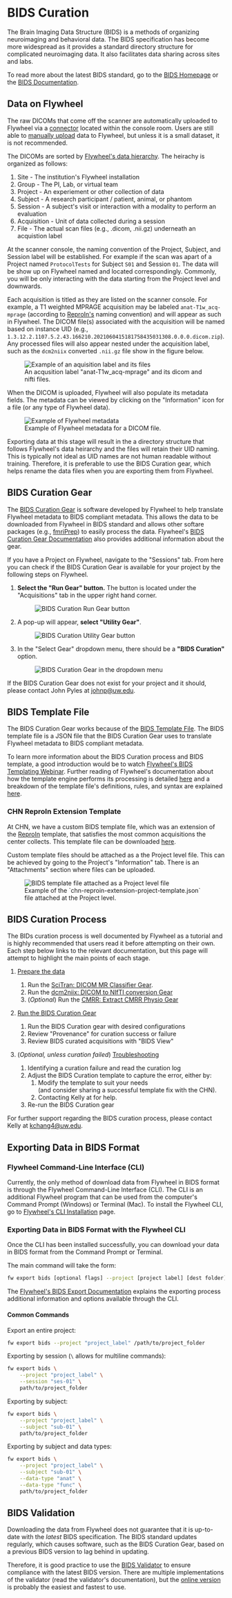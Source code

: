 # BIDS Curation

The Brain Imaging Data Structure (BIDS) is a methods of organizing neuroimaging and behavioral data. The BIDS specification has become more widespread as it provides a standard directory structure for complicated neuroimaging data. It also facilitates data sharing across sites and labs.

To read more about the latest BIDS standard, go to the [BIDS Homepage](https://bids.neuroimaging.io/index.html) or the [BIDS Documentation](https://bids-specification.readthedocs.io/en/stable/).

## Data on Flywheel

The raw DICOMs that come off the scanner are automatically uploaded to Flywheel via a [connector](https://docs.flywheel.io/hc/en-us/articles/360016798554) located within the console room. Users are still able to [manually upload](https://docs.flywheel.io/hc/en-us/articles/360008109094) data to Flywheel, but unless it is a small dataset, it is not recommended.

The DICOMs are sorted by [Flywheel's data hierarchy](https://docs.flywheel.io/hc/en-us/articles/4403390307475). The heirachy is organized as follows: 

1. Site - The institution's Flywheel installation 
2. Group - The PI, Lab, or virtual team
3. Project - An experiement or other collection of data 
4. Subject - A research participant / patient, animal, or phantom 
5. Session - A subject's visit or interaction with a modality to perform an evaluation
6. Acquisition - Unit of data collected during a session
7. File - The actual scan files (e.g., .dicom, .nii.gz) underneath an acquistion label

At the scanner console, the naming convention of the Project, Subject, and Session label will be established. For example if the scan was apart of a Project named `ProtocolTests` for Subject `S01` and Session `01`. The data will be show up on Flywheel named and located correspondingly. Commonly, you will be only interacting with the data starting from the Project level and downwards. 

Each acquisition is titled as they are listed on the scanner console. For example, a T1 weighted MPRAGE acquisition may be labeled `anat-T1w_acq-mprage` (according to [ReproIn's](https://github.com/repronim/reproin) naming convention) and will appear as such in Flywheel. The DICOM file(s) associated with the acquisition will be named based on instance UID (e.g., `1.3.12.2.1107.5.2.43.166210.2021060415181758435031308.0.0.0.dicom.zip`). Any processed files will also appear nested under the acquisition label, such as the `dcm2niix` converted `.nii.gz` file show in the figure below. 

<figure class="double-border">
    <img src="../../img/bids-curation-acquisition.jpg" alt="Example of an aquisition label and its files">
    <figcaption class="margin-1em">
    An acqusition label "anat-T1w_acq-mprage" and its dicom and nifti files.
    </figcption>
</figure>

When the DICOM is uploaded, Flywheel will also populate its metadata fields. The metadata can be viewed by clicking on the "Information" icon for a file (or any type of Flywheel data). 

<figure class="double-border">
    <img src="../../img/bids-curation-flywheel-metadata.jpg" alt="Example of Flywheel metadata">
    <figcaption class="margin-1em">
    Example of Flywheel metadata for a DICOM file.
    </figcaption>
</figure>

Exporting data at this stage will result in the a directory structure that follows Flywheel's data heirarchy and the files will retain their UID naming. This is typically not ideal as UID names are not human readable without training. Therefore, it is preferable to use the BIDS Curation gear, which helps rename the data files when you are exporting them from Flywheel. 

## BIDS Curation Gear

The [BIDS Curation Gear](https://gitlab.com/flywheel-io/flywheel-apps/curate-bids) is software developed by Flywheel to help translate Flywheel metadata to BIDS compliant metadata. This allows the data to be downloaded from Flywheel in BIDS standard and allows other softare packages (e.g., [fmriPrep](https://fmriprep.org/en/stable/)) to easily process the data. Flywheel's [BIDS Curation Gear Documentation](https://docs.flywheel.io/hc/en-us/articles/1500006525322-BIDS-Curation-Gear) also provides additional information about the gear.

If you have a Project on Flywheel, navigate to the "Sessions" tab. From here you can check if the BIDS Curation Gear is available for your project by the following steps on Flywheel.

1. **Select the "Run Gear" button.** The button is located under the "Acquisitions" tab in the upper right hand corner.

    <figure class="double-border">
        <img src="../../img/bids-curation-run-gear.jpg" alt="BIDS Curation Run Gear button">
    </figure>

2. A pop-up will appear, **select "Utility Gear"**.

    <figure class="double-border">
        <img src="../../img/bids-curation-utility-gear.jpg" alt="BIDS Curation Utility Gear button">
    </figure>

3. In the "Select Gear" dropdown menu, there should be a **"BIDS Curation"** option.

    <figure class="double-border">
        <img src="../../img/bids-curation-select-gear.jpg" alt="BIDS Curation Gear in the dropdown menu">
    </figure>

If the BIDS Curation Gear does not exist for your project and it should, please contact John Pyles at <johnp@uw.edu>.

## BIDS Template File

The BIDS Curation Gear works because of the [BIDS Template File](https://docs.flywheel.io/hc/en-us/articles/1500006476961-The-BIDS-template-file). The BIDS template file is a JSON file that the BIDS Curation Gear uses to translate Flywheel metadata to BIDS compliant metadata.

To learn more information about the BIDS Curation process and BIDS template, a good introduction would be to watch [Flywheel's BIDS Templating Webinar](https://docs.flywheel.io/hc/en-us/articles/360053720853-Webinar-BIDS-Templating). Further reading of Flywheel's documentation about how the template engine performs its processing is detailed [here](https://docs.flywheel.io/hc/en-us/articles/1500006476941-How-the-BIDS-template-engine-processes-data) and a breakdown of the template file's definitions, rules, and syntax are explained [here](https://docs.flywheel.io/hc/en-us/articles/1500006476961-The-BIDS-template-file).

### CHN ReproIn Extension Template

At CHN, we have a custom BIDS template file, which was an extension of the [ReproIn](https://github.com/repronim/reproin) template, that satisfies the most common acquisitions the center collects. This template file can be downloaded <a href="../../files/chn-reproin-extension-project-template.json" download>here</a>.

Custom template files should be attached as a the Project level file. This can be achieved by going to the Project's "Information" tab. There is an "Attachments" section where files can be uploaded.

<figure class="double-border">
    <img src="../../img/bids-curation-project-file.jpg" alt="BIDS template file attached as a Project level file">
    <figcaption class="margin-1em">
    Example of the `chn-reproin-extension-project-template.json` file attached at the Project level.
    </figcaption>
</figure>

## BIDS Curation Process

The BIDs curation process is well documented by Flywheel as a tutorial and is highly recommended that users read it before attempting on their own. Each step below links to the relevant documentation, but this page will attempt to highlight the main points of each stage.

1. [Prepare the data](https://docs.flywheel.io/hc/en-us/articles/1500006508722-BIDS-curation-tutorial-part-1-preparing-data)
    1. Run the [SciTran: DICOM MR Classifier Gear](https://github.com/scitran-apps/dicom-mr-classifier).
    2. Run the [dcm2niix: DICOM to NIfTI conversion Gear](https://github.com/flywheel-apps/dcm2niix)
    3. (*Optional*) Run the [CMRR: Extract CMRR Physio Gear](https://github.com/flywheel-apps/extract-cmrr-physio)

2. [Run the BIDS Curation Gear](https://docs.flywheel.io/hc/en-us/articles/1500012005281-BIDS-curation-tutorial-part-2-running-the-BIDS-Curation-gear)
    1. Run the BIDS Curation gear with desired configurations
    2. Review "Provenance" for curation success or failure
    3. Review BIDS curated acquisitions with "BIDS View"

3. (*Optional, unless curation failed*) [Troubleshooting](https://docs.flywheel.io/hc/en-us/articles/4402385363859-BIDS-curation-tutorial-part-3-troubleshooting-and-debugging)
    1. Identifying a curation failure and read the curation log
    2. Adjust the BIDS Curation template to capture the error, either by:
        1. Modify the template to suit your needs <br>
        (and consider sharing a successful template fix with the CHN).
        2. Contacting Kelly at for help.
    3. Re-run the BIDS Curation gear

For further support regarding the BIDS curation process, please contact Kelly at <kchang4@uw.edu>.

## Exporting Data in BIDS Format

### Flywheel Command-Line Interface (CLI)

Currently, the only method of download data from Flywheel in BIDS format is through the Flywheel Command-Line Interface (CLI). The CLI is an additional Flywheel program that can be used from the computer's Command Prompt (Windows) or Terminal (Mac). To install the Flywheel CLI, go to [Flywheel's CLI Installation](https://docs.flywheel.io/hc/en-us/articles/360008162214) page.

### Exporting Data in BIDS Format with the Flywheel CLI

Once the CLI has been installed successfully, you can download your data in BIDS format from the Command Prompt or Terminal.

The main command will take the form:

```bash
fw export bids [optional flags] --project [project label] [dest folder]
```

The [Flywheel's BIDS Export Documentation](https://docs.flywheel.io/hc/en-us/articles/1500006477001) explains the exporting process additional information and options available through the CLI.

#### Common Commands

Export an entire project:

```bash
fw export bids --project "project_label" /path/to/project_folder
```

Exporting by session (`\` allows for multiline commands):

```bash
fw export bids \
    --project "project_label" \
    --session "ses-01" \
    path/to/project_folder
```

Exporting by subject:

```bash
fw export bids \
    --project "project_label" \
    --subject "sub-01" \
    path/to/project_folder
```

Exporting by subject and data types:

```bash
fw export bids \
    --project "project_label" \
    --subject "sub-01" \
    --data-type "anat" \
    --data-type "func" \
    path/to/project_folder
```

## BIDS Validation

Downloading the data from Flywheel does not guarantee that it is up-to-date with the *latest* BIDS specification. The BIDS standard updates regularly, which causes software, such as the BIDS Curation Gear, based on a previous BIDS version to lag behind in updating.

Therefore, it is good practice to use the [BIDS Validator](https://github.com/bids-standard/bids-validator) to ensure compliance with the latest BIDS version. There are multiple implementations of the validator (read the validator's documentation), but the [online version](https://bids-standard.github.io/bids-validator/) is probably the easiest and fastest to use.